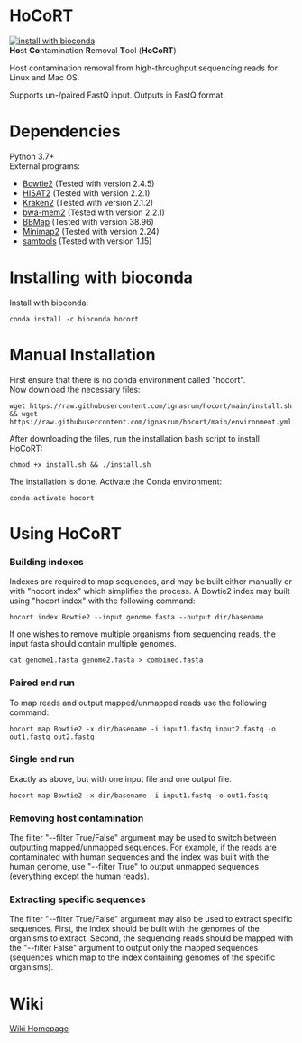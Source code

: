 # HoCoRT
[![install with bioconda](https://img.shields.io/badge/install%20with-bioconda-brightgreen.svg?style=flat)](http://bioconda.github.io/recipes/hocort/README.html) <br>
<strong>Ho</strong>st <strong>Co</strong>ntamination <strong>R</strong>emoval <strong>T</strong>ool (<strong>HoCoRT</strong>)

Host contamination removal from high-throughput sequencing reads for Linux and Mac OS.

Supports un-/paired FastQ input. Outputs in FastQ format.

# Dependencies
Python 3.7+ <br>
External programs:
* [Bowtie2](https://github.com/BenLangmead/bowtie2) (Tested with version 2.4.5)
* [HISAT2](https://github.com/DaehwanKimLab/hisat2) (Tested with version 2.2.1)
* [Kraken2](https://github.com/DerrickWood/kraken2) (Tested with version 2.1.2)
* [bwa-mem2](https://github.com/bwa-mem2/bwa-mem2) (Tested with version 2.2.1)
* [BBMap](https://sourceforge.net/projects/bbmap/) (Tested with version 38.96)
* [Minimap2](https://github.com/lh3/minimap2) (Tested with version 2.24)
* [samtools](https://github.com/samtools/samtools) (Tested with version 1.15)

# Installing with bioconda

Install with bioconda:
```
conda install -c bioconda hocort
```

# Manual Installation
First ensure that there is no conda environment called "hocort". <br>
Now download the necessary files:
```
wget https://raw.githubusercontent.com/ignasrum/hocort/main/install.sh && wget https://raw.githubusercontent.com/ignasrum/hocort/main/environment.yml
```

After downloading the files, run the installation bash script to install HoCoRT:
```
chmod +x install.sh && ./install.sh
```

The installation is done. Activate the Conda environment:
```
conda activate hocort
```

# Using HoCoRT
### Building indexes
Indexes are required to map sequences, and may be built either manually or with "hocort index" which simplifies the process.
A Bowtie2 index may built using "hocort index" with the following command:
```
hocort index Bowtie2 --input genome.fasta --output dir/basename
```
If one wishes to remove multiple organisms from sequencing reads, the input fasta should contain multiple genomes.
```
cat genome1.fasta genome2.fasta > combined.fasta
```

### Paired end run
To map reads and output mapped/unmapped reads use the following command:
```
hocort map Bowtie2 -x dir/basename -i input1.fastq input2.fastq -o out1.fastq out2.fastq
```

### Single end run
Exactly as above, but with one input file and one output file.
```
hocort map Bowtie2 -x dir/basename -i input1.fastq -o out1.fastq
```

### Removing host contamination
The filter "--filter True/False" argument may be used to switch between outputting mapped/unmapped sequences.
For example, if the reads are contaminated with human sequences and the index was built with the human genome, use "--filter True" to output unmapped sequences (everything except the human reads).

### Extracting specific sequences
The filter "--filter True/False" argument may also be used to extract specific sequences.
First, the index should be built with the genomes of the organisms to extract.
Second, the sequencing reads should be mapped with the "--filter False" argument to output only the mapped sequences (sequences which map to the index containing genomes of the specific organisms).

# Wiki
[Wiki Homepage](https://github.com/ignasrum/hocort/wiki)
